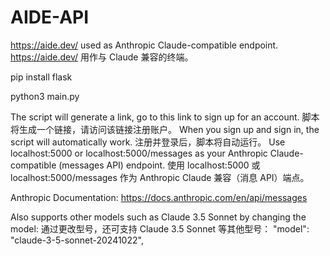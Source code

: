 # AIDE-API
https://aide.dev/ used as Anthropic Claude-compatible endpoint. 
https://aide.dev/ 用作与 Claude 兼容的终端。

pip install flask

python3 main.py

The script will generate a link, go to this link to sign up for an account.
脚本将生成一个链接，请访问该链接注册账户。
When you sign up and sign in, the script will automatically work.
注册并登录后，脚本将自动运行。
Use localhost:5000 or localhost:5000/messages as your Anthropic Claude-compatible (messages API) endpoint.
使用 localhost:5000 或 localhost:5000/messages 作为 Anthropic Claude 兼容（消息 API）端点。

Anthropic Documentation: https://docs.anthropic.com/en/api/messages

Also supports other models such as Claude 3.5 Sonnet by changing the model:
通过更改型号，还可支持 Claude 3.5 Sonnet 等其他型号：
"model": "claude-3-5-sonnet-20241022",
